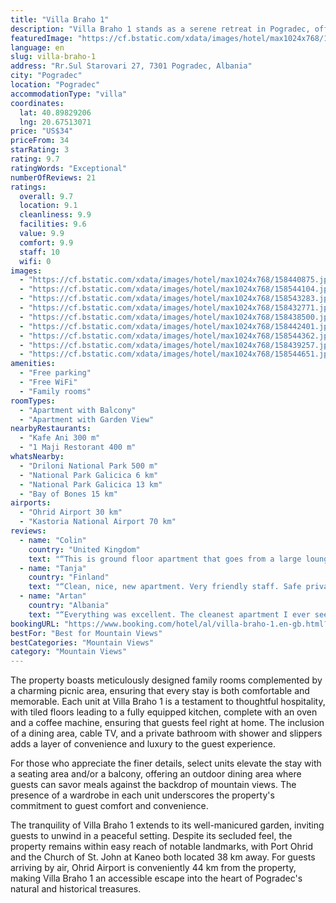 ```yaml
---
title: "Villa Braho 1"
description: "Villa Braho 1 stands as a serene retreat in Pogradec, offering a unique blend of comfort and scenic beauty just a stone's throw away from the enchanting Ohrid Lake Springs."
featuredImage: "https://cf.bstatic.com/xdata/images/hotel/max1024x768/158440875.jpg?k=31a946e6bad7e2e8f6a460c1ff2f15d43d2de474d7f60530bfcc23b7e3090e0f&o=&hp=1"
language: en
slug: villa-braho-1
address: "Rr.Sul Starovari 27, 7301 Pogradec, Albania"
city: "Pogradec"
location: "Pogradec"
accommodationType: "villa"
coordinates:
  lat: 40.89829206
  lng: 20.67513071
price: "US$34"
priceFrom: 34
starRating: 3
rating: 9.7
ratingWords: "Exceptional"
numberOfReviews: 21
ratings:
  overall: 9.7
  location: 9.1
  cleanliness: 9.9
  facilities: 9.6
  value: 9.9
  comfort: 9.9
  staff: 10
  wifi: 0
images:
  - "https://cf.bstatic.com/xdata/images/hotel/max1024x768/158440875.jpg?k=31a946e6bad7e2e8f6a460c1ff2f15d43d2de474d7f60530bfcc23b7e3090e0f&o=&hp=1"
  - "https://cf.bstatic.com/xdata/images/hotel/max1024x768/158544104.jpg?k=5fa5f75f4c7cc13b4e547c0b68805fe98bb84686483ae75cdb8740b66961405e&o=&hp=1"
  - "https://cf.bstatic.com/xdata/images/hotel/max1024x768/158543283.jpg?k=84a89547787c4a9e7e91eace86e71076d7ba0d0696ee5ee51041cc903af2107c&o=&hp=1"
  - "https://cf.bstatic.com/xdata/images/hotel/max1024x768/158432771.jpg?k=3deadb441e91770163f54c6a258d8548bd6c3b30a8acdd538e08fc46ce1734ae&o=&hp=1"
  - "https://cf.bstatic.com/xdata/images/hotel/max1024x768/158438500.jpg?k=b1463ef79a42c80002d9c1e5309c18a10ad4e46b94ee91e2b2c811db4d1dab66&o=&hp=1"
  - "https://cf.bstatic.com/xdata/images/hotel/max1024x768/158442401.jpg?k=811eee5af377ddf1654a869c77282224479c476b522b6b8365b809aadd2760d4&o=&hp=1"
  - "https://cf.bstatic.com/xdata/images/hotel/max1024x768/158544362.jpg?k=986b21192c909208bea29348ce2c7e8a5e6a9a03a4c1ca6124d5e465a692c332&o=&hp=1"
  - "https://cf.bstatic.com/xdata/images/hotel/max1024x768/158439257.jpg?k=4338f9a3a6af83965f55b8084fd6646d9f6bdc18ce2485444bad349c48718954&o=&hp=1"
  - "https://cf.bstatic.com/xdata/images/hotel/max1024x768/158544651.jpg?k=79aa49f0b931ba85809a65a6f138b6151944d55bcf1db22c6c09ac4a3f2012bb&o=&hp=1"
amenities:
  - "Free parking"
  - "Free WiFi"
  - "Family rooms"
roomTypes:
  - "Apartment with Balcony"
  - "Apartment with Garden View"
nearbyRestaurants:
  - "Kafe Ani 300 m"
  - "1 Maji Restorant 400 m"
whatsNearby:
  - "Driloni National Park 500 m"
  - "National Park Galicica 6 km"
  - "National Park Galicica 13 km"
  - "Bay of Bones 15 km"
airports:
  - "Ohrid Airport 30 km"
  - "Kastoria National Airport 70 km"
reviews:
  - name: "Colin"
    country: "United Kingdom"
    text: "“This is ground floor apartment that goes from a large lounge overlooking the front garden to the kitchen overlooking a private rear garden where we had breakfast each morning. It really is much larger than we expected and because there is a...”"
  - name: "Tanja"
    country: "Finland"
    text: "“Clean, nice, new apartment. Very friendly staff. Safe private parking right by the door.”"
  - name: "Artan"
    country: "Albania"
    text: "“Everything was excellent. The cleanest apartment I ever seen.”"
bookingURL: "https://www.booking.com/hotel/al/villa-braho-1.en-gb.html?aid=8035640"
bestFor: "Best for Mountain Views"
bestCategories: "Mountain Views"
category: "Mountain Views"
---
```


The property boasts meticulously designed family rooms complemented by a charming picnic area, ensuring that every stay is both comfortable and memorable. Each unit at Villa Braho 1 is a testament to thoughtful hospitality, with tiled floors leading to a fully equipped kitchen, complete with an oven and a coffee machine, ensuring that guests feel right at home. The inclusion of a dining area, cable TV, and a private bathroom with shower and slippers adds a layer of convenience and luxury to the guest experience.

For those who appreciate the finer details, select units elevate the stay with a seating area and/or a balcony, offering an outdoor dining area where guests can savor meals against the backdrop of mountain views. The presence of a wardrobe in each unit underscores the property's commitment to guest comfort and convenience.

The tranquility of Villa Braho 1 extends to its well-manicured garden, inviting guests to unwind in a peaceful setting. Despite its secluded feel, the property remains within easy reach of notable landmarks, with Port Ohrid and the Church of St. John at Kaneo both located 38 km away. For guests arriving by air, Ohrid Airport is conveniently 44 km from the property, making Villa Braho 1 an accessible escape into the heart of Pogradec's natural and historical treasures.